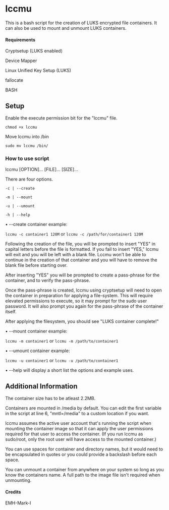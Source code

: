 # lccmu

This is a bash script for the creation of LUKS encrypted file containers. It can also be used to mount and unmount LUKS containers.

#### Requirements

Cryptsetup (LUKS enabled)

Device Mapper 

Linux Unified Key Setup (LUKS)

fallocate

BASH

## Setup

Enable the execute permission bit for the "lccmu" file.

`chmod +x lccmu`

Move lccmu into /bin

`sudo mv lccmu /bin/`

### How to use script

lccmu [OPTION]... [FILE]... [SIZE]...

There are four options. 

`-c | --create` 

`-m | --mount`

`-u | --umount`

`-h | --help`

• --create container example:

`lccmu -c container1 120M` or `lccmu -c /path/for/container1 120M`

Following the creation of the file, you will be prompted to insert "YES" in capital letters before the file is formatted. If you fail to insert "YES," lccmu will exit and you will be left with a blank file. Lccmu won't be able to continue in the creation of that container and you will have to remove the blank file before starting over.

After inserting "YES" you will be prompted to create a pass-phrase for the container, and to verify the pass-phrase. 

Once the pass-phrase is created, lccmu using cryptsetup will need to open the container in preparation for applying a file-system. This will require elevated permissions to execute, so it may prompt for the sudo user password. It will also prompt you again for the pass-phrase of the container itself.

After applying the filesystem, you should see "LUKS container complete!"

• --mount container example:

`lccmu -m container1` or `lccmu -m /path/to/container1`

• --umount container example:

`lccmu -u container1` or `lccmu -u /path/to/container1`

• --help will display a short list the options and example uses.

## Additional Information

The container size has to be atleast 2.2MB.

Containers are mounted in /media by default. You can edit the first variable in the script at line 6, "mntl=/media" to a custom location if you want.

lccmu assumes the active user account that's running the script when mounting the container image so that it can apply the user permissions required for that user to access the container. (If you run lccmu as sudo/root, only the root user will have access to the mounted container.)

You can use spaces for container and directory names, but it would need to be encapsulated in quotes or you could provide a backslash before each space.

You can unmount a container from anywhere on your system so long as you know the containers name. A full path to the image file isn't required when unmounting.

#### Credits

EMH-Mark-I
